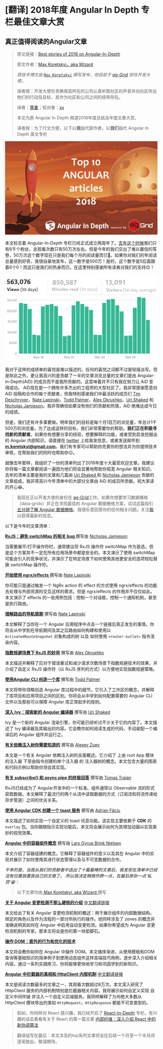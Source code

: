# [翻译] 2018年度 Angular In Depth 专栏最佳文章大赏
## 真正值得阅读的Angular文章

> 原文链接：[Best stories of 2018 on Angular-In-Depth](https://blog.angularindepth.com/best-stories-of-2018-on-angular-in-depth-80a1dfa17fd5)
>
> 原文作者：[Max Koretskyi，aka Wizard](https://blog.angularindepth.com/@maxim.koretskyi?source=post_header_lockup)
>
> *原技术博文由 [`Max Koretskyi`](https://twitter.com/maxim_koretskyi) 撰写发布，他目前于 [ag-Grid](https://angular-grid.ag-grid.com/?utm_source=medium&utm_medium=blog&utm_campaign=angularcustom) 担任开发大使。*
>
> 译者按：开发大使负责确保其所在的公司认真听取社区的声音并向社区传达他们的行动及目标，其作为社区和公司之间的纽带存在。
> 
> 译者：[尊重](https://github.com/sawyerbutton)；校对者：[xx](https://github.com/xx)
>
> 本文为原 Angular In Depth 频道2018年度总结及年度文章大赏。
>
> 译者按：为了行文方便，以下以**我**指代原作者，以**我们**指代 Angular In Depth 英文专栏

<p align="center"> 
    <img src="../assets/angular-149/1.jpeg">
</p>

本文标志着 Angular-In-Depth 专栏已经正式成立两周年了。[去年这个时候](https://blog.angularindepth.com/top-10-angular-articles-in-2017-from-angularindepth-you-really-want-to-read-153ae6e497d4)我们只有6千个粉丝，总观看次数只有50万次左右。但是今年的我们交出了难以置信的答卷，50万次这个数字现在只是我们每个月的阅读量而已🤗。如果你对我们的年阅读总量感到好奇，我很自豪地宣布，这一数字是500万！是的，这个数字是5后面跟着6个0！而这只是我们的热身而已。在这里特别感谢所有读者对我们的支持😊！

<p align="center"> 
    <img src="../assets/angular-149/2.png">
</p>

我对于这样的成绩单的喜悦是难以描述的，任何的喜悦之词都不过是轻描淡写。但是除此之外，更让我高兴的是贡献了一半的文章浏览总量的文章们是由 Angular-in-Depth(AiD) 的成员而不是我所贡献的。这意味着并不只有我在努力让 AiD 变得成功。 AiD现在是一个拥有许多杰出的工程师的大型社区了。我非常感谢愿意向 AiD 投稿和合作的每个贡献者，但我特别感谢我们中最活跃的成员们 [Tim Deschryver](https://medium.com/@timdeschryver)，[Nate Lapinski](https://medium.com/@natelapinski)，[Todd Palmer](https://medium.com/@palmer_todd)，[Alex Okrushko](https://medium.com/@alex.okrushko)，[Uri Shaked](https://medium.com/@urish) 和 [Nicholas Jamieson](https://medium.com/@cartant)。我非常确信如果没有他们的贡献和热情，AiD 绝难达成今日的成绩。

但是，我们还有许多事要做。明年我们的目标是每个月1百万的浏览量，年总计1千500万的浏览量。为了达成这样的目标，我们非常需要你的帮助。**我们正在积极寻找新的贡献者**。如果你有想要分享的经验，想要解释的功能，或者受到启发挖掘出的 Angular 内部知识，请直接在 [twitter](https://twitter.com/maxim_koretskyi) 上给我发信息，或者发送邮件到 **m.koretskyi@gmail.com**。我们有专家可以帮助你完善你的想法并为你提供技术审核，在帮助我们的同时也帮助你😉。

就像去年那样，我组织了一份的清单列出了2018年度十大最受欢迎文章。我建议你将每一篇文章都阅读一遍因为他们将会显著地帮助你拓宽 Angular 相关知识。去年的清单主要是我的文章和几篇由 [Uri Shaked ](https://medium.com/@urish) 和 [Nicholas Jamieson](https://medium.com/@cartant) 贡献的文章组成。我非常高兴今年清单中的大部分文章由 AiD 的成员所贡献。祝大家读的开心😁。

> 我现在正以开发大使的身份在 [ag-Grid](https://angular-grid.ag-grid.com/?utm_source=medium&utm_medium=blog&utm_campaign=angularcustom)工作。如果你想要学习数据栅格 （data-grids）并正在寻找最佳的 Angular 数据栅格方案，试试这篇指引 [五分钟了解 Angular 数据栅格](http://blog.ag-grid.com/index.php/2018/08/13/get-started-with-angular-grid-in-5-minutes/?utm_source=medium&utm_medium=blog&utm_campaign=getstartedangular)。我很乐意回答你的任何相关问题。关注[我](https://twitter.com/maxim_koretskyi)以获得最新的信息。

以下是今年的文章清单：

**[RxJS：避免 switchMap 的相关 bug ](https://blog.angularindepth.com/switchmap-bugs-b6de69155524)** 撰写由 [Nicholas Jamieson](https://medium.com/@cartant)

当需要展平/打平操作符时，通常建议将 RxJS 操作符 switchMap 作为首选，但是这个方案并不一定在所有应用场景中都是安全的。本文演示了使用 switchMap 可能会引入的竞争状况，并演示了在特定场景下如何使用其他更安全的选项轻松替换 switchMap 操作符。

**[开始使用 ngrx/effects ](https://blog.angularindepth.com/start-using-ngrx-effects-for-this-e0b2bd9da165)** 撰写由 [Nate Lapinski](https://medium.com/@natelapinski)

你可能只是通过触发一个 NgRx action 的 effect 的方式使用 ngrx/effects 的功能去处理与外部资源的交互这样的需求。但是 ngrx/effects 的作用并不仅仅如此。本文演示了 effects 的一些用例包括：控制一个对话框，控制一个通知机制，甚至是执行路由。

**[理解路由的导航周期](https://blog.angularindepth.com/angular-router-series-pillar-2-navigation-d050286bf4fa)** 撰写由 [Nate Lapinski](https://medium.com/@natelapinski)

本文解释了当你在一个 Angular 应用程序中点击一个链接后真正发生的事情。你将会从中学到在导航期间及其之后路由如何构建和使用以 `ActivatedRouteSnapshot` 对象构成的树 以及 如何使用 `<router-outlet>` 指令渲染内容。

**[指数规避场景下 RxJS 的妙用](https://blog.angularindepth.com/power-of-rxjs-when-using-exponential-backoff-a4b8bde276b0)** 撰写由 [Alex Okrushko](https://medium.com/@alex.okrushko)

本文描述并解释了应对于错误重试和减少请求次数场景下指数规避技术的效果，并介绍了自定义 RxJS 操作符（以 RxJS 序列的方式）以方便地实现指数规避策略。

**[使用Angular CLI 创造一个库](https://blog.angularindepth.com/creating-a-library-in-angular-6-87799552e7e5)** 撰写由 [Todd Palmer](https://medium.com/@palmer_todd)

本文将带你领略创造 Angular 库过程中的细节。它引入了工作区的概念，并解释了库项目和应用项目之间的区别。你将会从中学到如何配置需要的 Angular CLI 文件以及那些可以保障 Angular 库正常起步的规则。

**[深入 Ivy：探索新的 Angular 编译器](https://blog.angularindepth.com/inside-ivy-exploring-the-new-angular-compiler-ebf85141cee1)** 撰写由 [Uri Shaked](https://medium.com/@urish)

Ivy 是一个新的 Angular 渲染引擎，你可能已经听过不少关于它的内容了。本文描述了 Ivy 编译器及其输出的内容。它会教你如何阅读生成的代码，手动装配一个编译后的 Angular 组件并运行之。

**[有关依赖注入树你需要知道的](https://blog.angularindepth.com/angular-dependency-injection-and-tree-shakeable-tokens-4588a8f70d5d)** 撰写由 [Alexey Zuev](https://medium.com/@a.yurich.zuev)

本文是一个有关 Angular 依赖注入树的全面概述。它介绍了 上由 root App 模块的注入器 下至由指令创建的单个注入器 的 注入器树的概念。本文包含大量的图表和代码示例以帮助你领会其实现。

**[有关 subscribe() 和 async pipe 的终极回答](https://blog.angularindepth.com/angular-question-rxjs-subscribe-vs-async-pipe-in-component-templates-c956c8c0c794)** 撰写由 [Tomas Trajan](https://medium.com/@tomastrajan)

RxJS已经成为了 Angular开发中的一个标准。组件通常以 Observable 流的形式获取数据。本文解释了最流行的两个从流中读取数据的方式（订阅流和将流传递给异步管道）之间的优劣关系。

**[使用 Angular CDK 创建一个 toast 服务](https://blog.angularindepth.com/creating-a-toast-service-with-angular-cdk-a0d35fd8cc12)** 撰写由 [Adrian Fâciu](https://medium.com/@adrianfaciu)

本文描述了如何实现一个自定义的 toast 讯息功能。该实现主要依赖于 **CDK** 的 `overlay` 包。当你跟随指示实现功能后，本文将会展示如何为其增加动画以实现美妙的视觉效果。

**[Angular 中的容器组件概念](https://blog.angularindepth.com/container-components-with-angular-11e4200f8df)** 撰写由 [Lars Gyrup Brink Nielsen](https://medium.com/@LayZeeDK)

本文介绍了容器组建的概念。它解释了容器组件的意义以及其在 Angular 中的实现并展示了如何使用其进行状态管理以及与不可变数据的合作。

_不幸的是，当我从我们的贡献者中选出了十篇最棒的文章后，我发现在清单中已经没有位置放置我自己的文章了。 所以我决定稍微作弊一点，在最后掺杂一点‘私货’😁：_

> 以下文章均由[ Max Koretskyi, aka Wizard ](https://blog.angularindepth.com/@maxim.koretskyi?source=post_header_lockup) 撰写

**[关于 Angular 变更检测不那么硬核的介绍](https://blog.angularindepth.com/a-gentle-introduction-into-change-detection-in-angular-33f9ffff6f10)** [中文翻译链接](https://zhuanlan.zhihu.com/p/51935121)

本文给出了有关 Angular 变更检测机制的概述：用于展示组件的内部数据结构，绑定的角色以及作为流程的一部分所执行的操作。他同样涉及了 zones 的概念并准确说明其如何在 Angular 中启用自动变更检测。如果你希望成为 Angular 变更检测机制的专家，那本文将会是你的第一块垫脚石。

**[操作 DOM：意外的行为和优化的技术](https://blog.angularindepth.com/working-with-dom-in-angular-unexpected-consequences-and-optimization-techniques-682ac09f6866)**

本文将会教你如何在 Angular 中操作 DOM。本文循序渐进，从使用模板和DOM查询等基础知识的简单例子到使用动态组件这样高端技巧用例，逐步深入介绍相关内容。通过一系列实践练习，你将能够更快地学习和巩固学到的新知识。

**[Angular 中拦截器的真相和 HttpClient 内部机制](https://blog.angularindepth.com/insiders-guide-into-interceptors-and-httpclient-mechanics-in-angular-103fbdb397bf)** [中文翻译链接](https://zhuanlan.zhihu.com/p/52827695)

本文是阅读次数最多的文章之一，其观看次数超过8万次。本文深入研究了 HttpClient 服务的内部机制特别是拦截器相关内容。我将展示如何自定义实现 自定义中间件链 并注入一个自定义后端服务。我同样解释了为何绝大多数从 HttpClient 模块导出的类如 `HttpRequest`，`HttpResponse` 都是不可变类型的。

> 假如，你同样对 React 感兴趣，我已经开启了 [React-In-Depth](https://medium.com/react-in-depth) 专栏。有兴趣的话去看看有关于 React 的第一篇文章 [内部纤维：深入介绍 React 中的新协调算法](https://medium.com/react-in-depth/inside-fiber-in-depth-overview-of-the-new-reconciliation-algorithm-in-react-e1c04700ef6e)

> 翻译组写在最后：本文涉及的top系列文章将会在后续一个月至一个半月间逐渐放出，敬请期待。